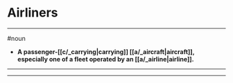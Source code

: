 # Airliners
---
#noun
- **A passenger-[[c/_carrying|carrying]] [[a/_aircraft|aircraft]], especially one of a fleet operated by an [[a/_airline|airline]].**
---
---
